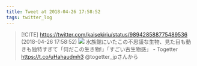 ```yaml
---
title: Tweet at 2018-04-26 17:58:52
tags: twitter_log
---
```


> [!CITE] https://twitter.com/kaisekiriu/status/989428588775489536 (2018-04-26 17:58:52)
> ![](https://twitter.com/kaisekiriu/status/989428588775489536)
> 水族館にいたこの不思議な生物、見た目も動きも独特すぎて「何だこの生き物!」「すごい古生物感」 - Togetter https://t.co/uHahaudmh3 @togetter_jpさんから
